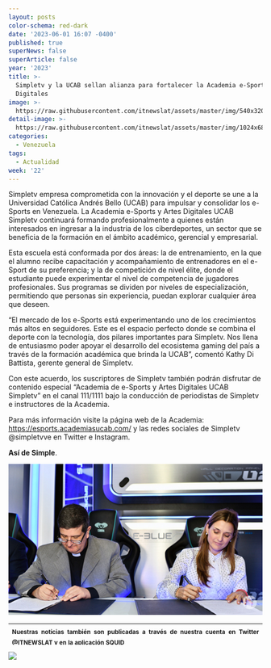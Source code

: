 ```yaml
---
layout: posts
color-schema: red-dark
date: '2023-06-01 16:07 -0400'
published: true
superNews: false
superArticle: false
year: '2023'
title: >-
  Simpletv y la UCAB sellan alianza para fortalecer la Academia e-Sports y Artes
  Digitales
image: >-
  https://raw.githubusercontent.com/itnewslat/assets/master/img/540x320/Simple-Ucab-egames-p.jpg
detail-image: >-
  https://raw.githubusercontent.com/itnewslat/assets/master/img/1024x680/Simple-Ucab-egames-g.jpg
categories:
  - Venezuela
tags:
  - Actualidad
week: '22'
---
```

Simpletv empresa comprometida con la innovación y el deporte se une a la Universidad Católica Andrés Bello (UCAB) para impulsar y consolidar los e-Sports en Venezuela. La Academia e-Sports y Artes Digitales UCAB Simpletv continuará formando profesionalmente a quienes están interesados en ingresar a la industria de los ciberdeportes, un sector que se beneficia de la formación en el ámbito académico, gerencial y empresarial.

Esta escuela está conformada por dos áreas: la de entrenamiento, en la que el alumno recibe capacitación y acompañamiento de entrenadores en el e-Sport de su preferencia; y la de competición de nivel élite, donde el estudiante puede experimentar el nivel de competencia de jugadores profesionales. Sus programas se dividen por niveles de especialización, permitiendo que personas sin experiencia, puedan explorar cualquier área que deseen. 

“El mercado de los e-Sports está experimentando uno de los crecimientos más altos en seguidores. Este es el espacio perfecto donde se combina el deporte con la tecnología, dos pilares importantes para Simpletv. Nos llena de entusiasmo poder apoyar el desarrollo del ecosistema gaming del país a través de la formación académica que brinda la UCAB”, comentó Kathy Di Battista, gerente general de Simpletv.

Con este acuerdo, los suscriptores de Simpletv también podrán disfrutar de contenido especial “Academia de e-Sports y Artes Digitales UCAB Simpletv” en el canal 111/1111 bajo la conducción de periodistas de Simpletv e instructores de la Academia.

Para más información visite la página web de la Academia: https://esports.academiasucab.com/ y las redes sociales de Simpletv @simpletvve en Twitter e Instagram.

**Así de Simple**. 

![](https://raw.githubusercontent.com/itnewslat/assets/master/img/540x320/Simple-Ucab-egames-p.jpg)

<table style="height: 42px;" width="569">
<tbody>
<tr>
<td style="text-align: justify;"><sub><strong>Nuestras noticias también son publicadas a través de nuestra cuenta en Twitter <a href="https://twitter.com/itnewslat?lang=es">@ITNEWSLAT</a> y en la aplicación <a href="https://squidapp.co/en/">SQUID</a></strong></sub></td>
</tr>
</tbody>
</table>

<img src="https://tracker.metricool.com/c3po.jpg?hash=56f88a41e39ab42c063cc51676587a04"/>
